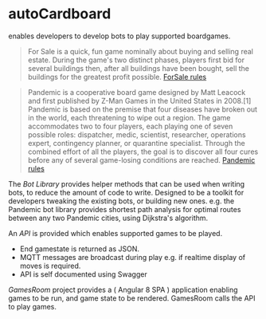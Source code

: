 # autoCardboard
enables developers to develop bots to play supported boardgames.

> For Sale is a quick, fun game nominally about buying and selling real estate. During the game's two distinct phases, players first bid for several buildings then, after all buildings have been bought, sell the buildings for the greatest profit possible.
[ForSale rules](https://www.ultraboardgames.com/for-sale/game-rules.php )

> Pandemic is a cooperative board game designed by Matt Leacock and first published by Z-Man Games in the United States in 2008.[1] Pandemic is based on the premise that four diseases have broken out in the world, each threatening to wipe out a region. The game accommodates two to four players, each playing one of seven possible roles: dispatcher, medic, scientist, researcher, operations expert, contingency planner, or quarantine specialist. Through the combined effort of all the players, the goal is to discover all four cures before any of several game-losing conditions are reached.
[Pandemic rules](https://www.ultraboardgames.com/pandemic/game-rules.php)

The *Bot Library* provides helper methods that can be used when writing bots, to reduce the amount of code to write.
Designed to be a toolkit for developers tweaking the existing bots, or building new ones.
e.g. the Pandemic bot library provides shortest path analysis for optimal routes between any two Pandemic cities, using Dijkstra's algorithm.

An *API* is provided which enables supported games to be played.
* End gamestate is returned as JSON.
* MQTT messages are broadcast during play e.g. if realtime display of moves is required.
* API is self documented using Swagger

*GamesRoom* project provides a ( Angular 8 SPA ) application enabling games to be run, and game state to be rendered. GamesRoom calls the API to play games.
